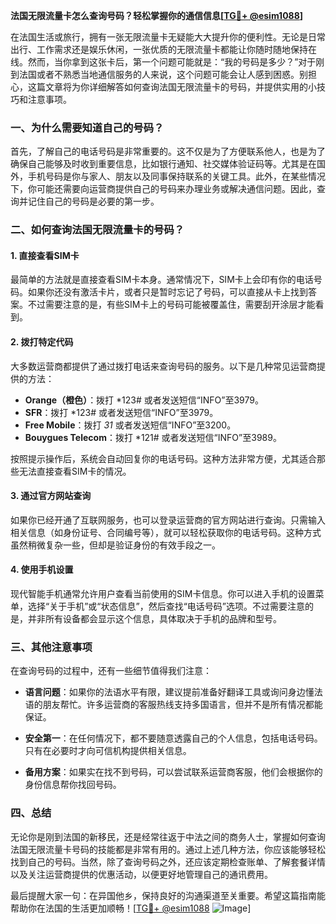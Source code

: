 **法国无限流量卡怎么查询号码？轻松掌握你的通信信息[[TG💪+ @esim1088](https://t.me/s/esim1088)]**

在法国生活或旅行，拥有一张无限流量卡无疑能大大提升你的便利性。无论是日常出行、工作需求还是娱乐休闲，一张优质的无限流量卡都能让你随时随地保持在线。然而，当你拿到这张卡后，第一个问题可能就是：“我的号码是多少？”对于刚到法国或者不熟悉当地通信服务的人来说，这个问题可能会让人感到困惑。别担心，这篇文章将为你详细解答如何查询法国无限流量卡的号码，并提供实用的小技巧和注意事项。

### 一、为什么需要知道自己的号码？

首先，了解自己的电话号码是非常重要的。这不仅是为了方便联系他人，也是为了确保自己能够及时收到重要信息，比如银行通知、社交媒体验证码等。尤其是在国外，手机号码是你与家人、朋友以及同事保持联系的关键工具。此外，在某些情况下，你可能还需要向运营商提供自己的号码来办理业务或解决通信问题。因此，查询并记住自己的号码是必要的第一步。

### 二、如何查询法国无限流量卡的号码？

#### 1. **直接查看SIM卡**
最简单的方法就是直接查看SIM卡本身。通常情况下，SIM卡上会印有你的电话号码。如果你还没有激活卡片，或者只是暂时忘记了号码，可以直接从卡上找到答案。不过需要注意的是，有些SIM卡上的号码可能被覆盖住，需要刮开涂层才能看到。

#### 2. **拨打特定代码**
大多数运营商都提供了通过拨打电话来查询号码的服务。以下是几种常见运营商提供的方法：

- **Orange（橙色）**：拨打 *123# 或者发送短信“INFO”至3979。
- **SFR**：拨打 *123# 或者发送短信“INFO”至3979。
- **Free Mobile**：拨打 *31* 或者发送短信“INFO”至3200。
- **Bouygues Telecom**：拨打 *121# 或者发送短信“INFO”至3989。

按照提示操作后，系统会自动回复你的电话号码。这种方法非常方便，尤其适合那些无法直接查看SIM卡的情况。

#### 3. **通过官方网站查询**
如果你已经开通了互联网服务，也可以登录运营商的官方网站进行查询。只需输入相关信息（如身份证号、合同编号等），就可以轻松获取你的电话号码。这种方式虽然稍微复杂一些，但却是验证身份的有效手段之一。

#### 4. **使用手机设置**
现代智能手机通常允许用户查看当前使用的SIM卡信息。你可以进入手机的设置菜单，选择“关于手机”或“状态信息”，然后查找“电话号码”选项。不过需要注意的是，并非所有设备都会显示这个信息，具体取决于手机的品牌和型号。

### 三、其他注意事项

在查询号码的过程中，还有一些细节值得我们注意：

- **语言问题**：如果你的法语水平有限，建议提前准备好翻译工具或询问身边懂法语的朋友帮忙。许多运营商的客服热线支持多国语言，但并不是所有情况都能保证。
  
- **安全第一**：在任何情况下，都不要随意透露自己的个人信息，包括电话号码。只有在必要时才向可信机构提供相关信息。

- **备用方案**：如果实在找不到号码，可以尝试联系运营商客服，他们会根据你的身份信息帮你找回号码。

### 四、总结

无论你是刚到法国的新移民，还是经常往返于中法之间的商务人士，掌握如何查询法国无限流量卡号码的技能都是非常有用的。通过上述几种方法，你应该能够轻松找到自己的号码。当然，除了查询号码之外，还应该定期检查账单、了解套餐详情以及关注运营商提供的优惠活动，以便更好地管理自己的通讯费用。

最后提醒大家一句：在异国他乡，保持良好的沟通渠道至关重要。希望这篇指南能帮助你在法国的生活更加顺畅！[[TG💪+ @esim1088](https://t.me/s/esim1088) ![Image](https://i.postimg.cc/4NQfJmqS/Snipaste-2025-05-13-00-14-12.png)]